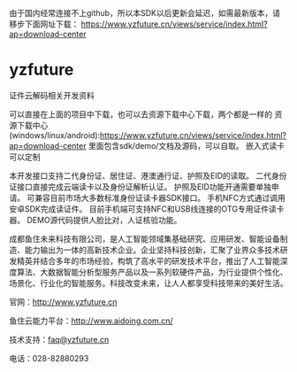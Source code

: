 由于国内经常连接不上github，所以本SDK以后更新会延迟，如需最新版本，请移步下面网址下载：
https://www.yzfuture.cn/views/service/index.html?ap=download-center

# yzfuture
证件云解码相关开发资料

可以直接在上面的项目中下载，也可以去资源下载中心下载，两个都是一样的
资源下载中心(windows/linux/android):https://www.yzfuture.cn/views/service/index.html?ap=download-center
里面包含sdk/demo/文档及源码，可以自取。
嵌入式读卡可以定制

本开发接口支持二代身份证、居住证、港澳通行证、护照及EID的读取。 
二代身份证接口直接完成云端读卡以及身份证解析认证。 
护照及EID功能开通需要单独申请。 
可兼容目前市场大多数标准身份证读卡器SDK接口。
手机NFC方式通过调用安卓SDK完成读证件。
目前手机端可支持NFC和USB线连接的OTG专用证件读卡器。
DEMO源代码提供人脸比对，人证核验功能。

成都鱼住未来科技有限公司，是人工智能领域集基础研究、应用研发、智能设备制造、能力输出为一体的高新技术企业。企业坚持科技创新，汇聚了业界众多技术研发精英并结合多年的市场经验，构筑了高水平的研发技术平台，推出了人工智能深度算法、大数据智能分析型服务产品以及一系列软硬件产品，为行业提供个性化、场景化、行业化的智能服务。科技改变未来，让人人都享受科技带来的美好生活。

官网：http://www.yzfuture.cn  

鱼住云能力平台：http://www.aidoing.com.cn/  

技术支持：faq@yzfuture.cn 

电话：028-82880293
